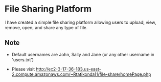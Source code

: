 # File Sharing Platform
I have created a simple file sharing platform allowing users to upload, view, remove, open, and share any type of file.

## Note
- Default usernames are John, Sally and Jane (or any other username in 'users.txt')

- Please visit
http://ec2-3-17-36-183.us-east-2.compute.amazonaws.com/~Rtatikonda11/file-share/homePage.php

